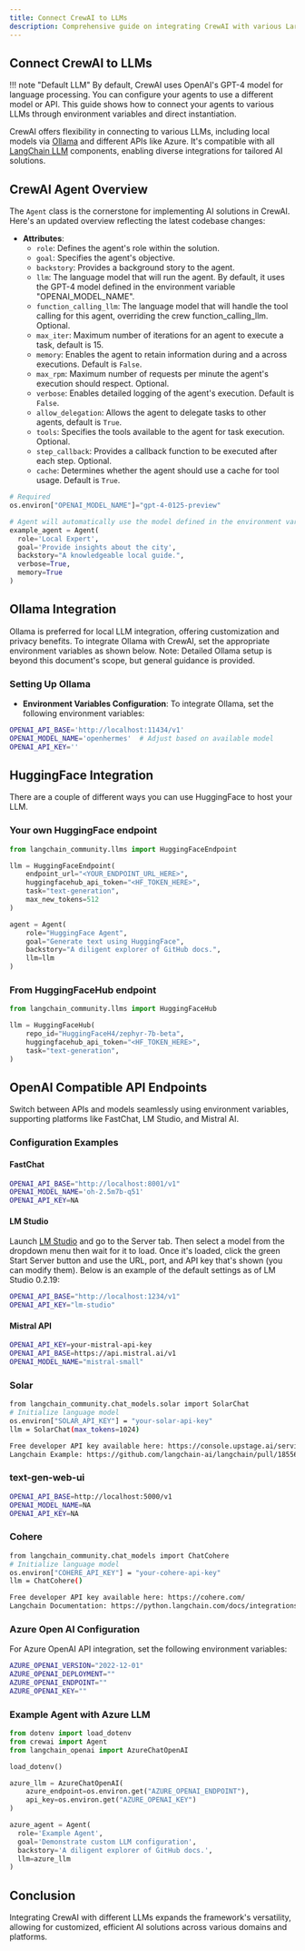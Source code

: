 ```yaml
---
title: Connect CrewAI to LLMs
description: Comprehensive guide on integrating CrewAI with various Large Language Models (LLMs), including detailed class attributes and methods.
---
```


## Connect CrewAI to LLMs
!!! note "Default LLM"
    By default, CrewAI uses OpenAI's GPT-4 model for language processing. You can configure your agents to use a different model or API. This guide shows how to connect your agents to various LLMs through environment variables and direct instantiation.

CrewAI offers flexibility in connecting to various LLMs, including local models via [Ollama](https://ollama.ai) and different APIs like Azure. It's compatible with all [LangChain LLM](https://python.langchain.com/docs/integrations/llms/) components, enabling diverse integrations for tailored AI solutions.

## CrewAI Agent Overview
The `Agent` class is the cornerstone for implementing AI solutions in CrewAI. Here's an updated overview reflecting the latest codebase changes:

- **Attributes**:
    - `role`: Defines the agent's role within the solution.
    - `goal`: Specifies the agent's objective.
    - `backstory`: Provides a background story to the agent.
    - `llm`: The language model that will run the agent. By default, it uses the GPT-4 model defined in the environment variable "OPENAI_MODEL_NAME".
    - `function_calling_llm`: The language model that will handle the tool calling for this agent, overriding the crew function_calling_llm. Optional.
    - `max_iter`: Maximum number of iterations for an agent to execute a task, default is 15.
    - `memory`: Enables the agent to retain information during and a across executions. Default is `False`.
    - `max_rpm`: Maximum number of requests per minute the agent's execution should respect. Optional.
    - `verbose`: Enables detailed logging of the agent's execution. Default is `False`.
    - `allow_delegation`: Allows the agent to delegate tasks to other agents, default is `True`.
    - `tools`: Specifies the tools available to the agent for task execution. Optional.
    - `step_callback`: Provides a callback function to be executed after each step. Optional.
    - `cache`: Determines whether the agent should use a cache for tool usage. Default is `True`.

```python
# Required
os.environ["OPENAI_MODEL_NAME"]="gpt-4-0125-preview"

# Agent will automatically use the model defined in the environment variable
example_agent = Agent(
  role='Local Expert',
  goal='Provide insights about the city',
  backstory="A knowledgeable local guide.",
  verbose=True,
  memory=True
)
```

## Ollama Integration
Ollama is preferred for local LLM integration, offering customization and privacy benefits. To integrate Ollama with CrewAI, set the appropriate environment variables as shown below. Note: Detailed Ollama setup is beyond this document's scope, but general guidance is provided.

### Setting Up Ollama
- **Environment Variables Configuration**: To integrate Ollama, set the following environment variables:
```sh
OPENAI_API_BASE='http://localhost:11434/v1'
OPENAI_MODEL_NAME='openhermes'  # Adjust based on available model
OPENAI_API_KEY=''
```

## HuggingFace Integration
There are a couple of different ways you can use HuggingFace to host your LLM.

### Your own HuggingFace endpoint
```python
from langchain_community.llms import HuggingFaceEndpoint

llm = HuggingFaceEndpoint(
    endpoint_url="<YOUR_ENDPOINT_URL_HERE>",
    huggingfacehub_api_token="<HF_TOKEN_HERE>",
    task="text-generation",
    max_new_tokens=512
)

agent = Agent(
    role="HuggingFace Agent",
    goal="Generate text using HuggingFace",
    backstory="A diligent explorer of GitHub docs.",
    llm=llm
)
```

### From HuggingFaceHub endpoint
```python
from langchain_community.llms import HuggingFaceHub

llm = HuggingFaceHub(
    repo_id="HuggingFaceH4/zephyr-7b-beta",
    huggingfacehub_api_token="<HF_TOKEN_HERE>",
    task="text-generation",
)
```

## OpenAI Compatible API Endpoints
Switch between APIs and models seamlessly using environment variables, supporting platforms like FastChat, LM Studio, and Mistral AI.

### Configuration Examples
#### FastChat
```sh
OPENAI_API_BASE="http://localhost:8001/v1"
OPENAI_MODEL_NAME='oh-2.5m7b-q51'
OPENAI_API_KEY=NA
```

#### LM Studio
Launch [LM Studio](https://lmstudio.ai) and go to the Server tab. Then select a model from the dropdown menu then wait for it to load. Once it's loaded, click the green Start Server button and use the URL, port, and API key that's shown (you can modify them). Below is an example of the default settings as of LM Studio 0.2.19:
```sh
OPENAI_API_BASE="http://localhost:1234/v1"
OPENAI_API_KEY="lm-studio"
```

#### Mistral API
```sh
OPENAI_API_KEY=your-mistral-api-key
OPENAI_API_BASE=https://api.mistral.ai/v1
OPENAI_MODEL_NAME="mistral-small"
```

### Solar
```sh
from langchain_community.chat_models.solar import SolarChat
# Initialize language model
os.environ["SOLAR_API_KEY"] = "your-solar-api-key"
llm = SolarChat(max_tokens=1024)

Free developer API key available here: https://console.upstage.ai/services/solar
Langchain Example: https://github.com/langchain-ai/langchain/pull/18556
```
### text-gen-web-ui
```sh
OPENAI_API_BASE=http://localhost:5000/v1
OPENAI_MODEL_NAME=NA
OPENAI_API_KEY=NA
```

### Cohere
```sh
from langchain_community.chat_models import ChatCohere
# Initialize language model
os.environ["COHERE_API_KEY"] = "your-cohere-api-key"
llm = ChatCohere()

Free developer API key available here: https://cohere.com/
Langchain Documentation: https://python.langchain.com/docs/integrations/chat/cohere
```


### Azure Open AI Configuration
For Azure OpenAI API integration, set the following environment variables:
```sh
AZURE_OPENAI_VERSION="2022-12-01"
AZURE_OPENAI_DEPLOYMENT=""
AZURE_OPENAI_ENDPOINT=""
AZURE_OPENAI_KEY=""
```

### Example Agent with Azure LLM
```python
from dotenv import load_dotenv
from crewai import Agent
from langchain_openai import AzureChatOpenAI

load_dotenv()

azure_llm = AzureChatOpenAI(
    azure_endpoint=os.environ.get("AZURE_OPENAI_ENDPOINT"),
    api_key=os.environ.get("AZURE_OPENAI_KEY")
)

azure_agent = Agent(
  role='Example Agent',
  goal='Demonstrate custom LLM configuration',
  backstory='A diligent explorer of GitHub docs.',
  llm=azure_llm
)
```

## Conclusion
Integrating CrewAI with different LLMs expands the framework's versatility, allowing for customized, efficient AI solutions across various domains and platforms.
